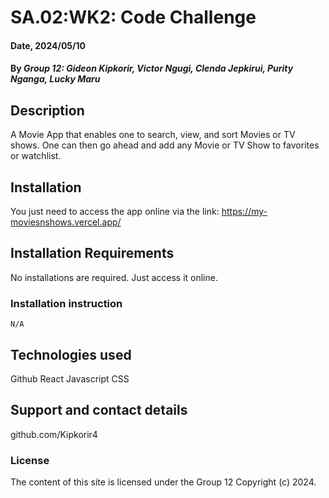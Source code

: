 # SA.02:WK2: Code Challenge

#### Date, 2024/05/10

#### By *Group 12: Gideon Kipkorir, Victor Ngugi, Clenda Jepkirui, Purity Nganga, Lucky Maru*

## Description
A Movie App that enables one to search, view, and sort Movies or TV shows. One can then go ahead and add any Movie or TV Show to favorites or watchlist.

## Installation
You just need to access the app online via the link: https://my-moviesnshows.vercel.app/

## Installation Requirements
No installations are required. Just access it online.

### Installation instruction
```
N/A

```

## Technologies used
Github
React
Javascript
CSS

## Support and contact details
github.com/Kipkorir4

### License
The content of this site is licensed under the Group 12
Copyright (c) 2024.